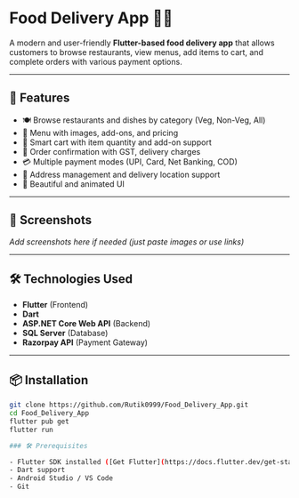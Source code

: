 # Food Delivery App 🍔📱

A modern and user-friendly **Flutter-based food delivery app** that allows customers to browse restaurants, view menus, add items to cart, and complete orders with various payment options.

---

## 🚀 Features

- 🍽️ Browse restaurants and dishes by category (Veg, Non-Veg, All)
- 📜 Menu with images, add-ons, and pricing
- 🛒 Smart cart with item quantity and add-on support
- 🧾 Order confirmation with GST, delivery charges
- 💳 Multiple payment modes (UPI, Card, Net Banking, COD)
- 📍 Address management and delivery location support
- 🎨 Beautiful and animated UI

---

## 📸 Screenshots
_Add screenshots here if needed (just paste images or use links)_

---

## 🛠️ Technologies Used

- **Flutter** (Frontend)
- **Dart**
- **ASP.NET Core Web API** (Backend)
- **SQL Server** (Database)
- **Razorpay API** (Payment Gateway)

---

## 📦 Installation

```bash
git clone https://github.com/Rutik0999/Food_Delivery_App.git
cd Food_Delivery_App
flutter pub get
flutter run

### 🛠 Prerequisites

- Flutter SDK installed ([Get Flutter](https://docs.flutter.dev/get-started/install))
- Dart support
- Android Studio / VS Code
- Git
